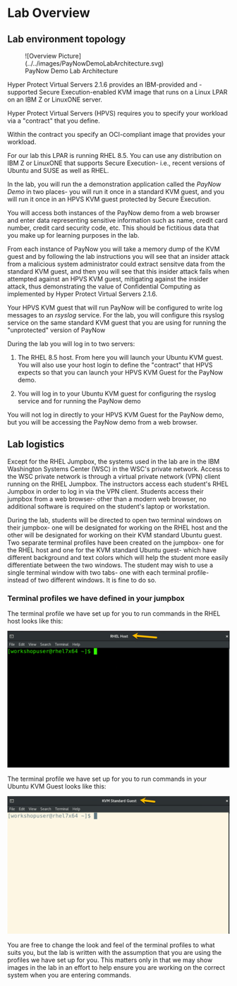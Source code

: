 # Lab Overview

## Lab environment topology

<figure markdown>
  ![Overview Picture](../../images/PayNowDemoLabArchitecture.svg)
  <figcaption>PayNow Demo Lab Architecture</figcaption>
</figure>

Hyper Protect Virtual Servers 2.1.6 provides an IBM-provided and -supported Secure Execution-enabled KVM image that runs on a Linux LPAR on an IBM Z or LinuxONE server. 

Hyper Protect Virtual Servers (HPVS) requires you to specify your workload via a "contract" that you define. 

Within the contract you specify an OCI-compliant image that provides your workload.

For our lab this LPAR is running RHEL 8.5.  You can use any distribution on IBM Z or LinuxONE that supports Secure Execution- i.e., recent versions of Ubuntu and SUSE as well as RHEL.

In the lab, you will run the a demonstration application called the *PayNow Demo* in two places-  you will run it once in a standard KVM guest, and you will run it once in an HPVS KVM guest protected by Secure Execution.

You will access both instances of the PayNow demo from a web browser and enter data representing sensitive information such as name, credit card number, credit card security code, etc.  This should be fictitious data that you make up for learning purposes in the lab.

From each instance of PayNow you will take a memory dump of the KVM guest and by following the lab instructions you will see that an insider attack from a malicious system administrator could extract sensitve data from the standard KVM guest, and then you will see that this insider attack fails when attempted against an HPVS KVM guest, mitigating against the insider attack, thus demonstrating the value of Confidential Computing as implemented by Hyper Protect Virtual Servers 2.1.6.

Your HPVS KVM guest that will run PayNow will be configured to write log messages to an _rsyslog_ service.  For the lab, you will configure this rsyslog service on the same standard KVM guest that you are using for running the "unprotected" version of PayNow

During the lab you will log in to two servers: 

1. The RHEL 8.5 host.  From here you will launch your Ubuntu KVM guest. You will also use your host login to define the "contract" that HPVS expects so that you can launch your HPVS KVM Guest for the PayNow demo.

2. You will log in to your Ubuntu KVM guest for configuring the rsyslog service and for running the PayNow demo

You will not log in directly to your HPVS KVM Guest for the PayNow demo, but you will be accessing the PayNow demo from a web browser.

## Lab logistics

Except for the RHEL Jumpbox, the systems used in the lab are in the IBM Washington Systems Center (WSC) in the WSC's private network. Access to the WSC private network is through a virtual private network (VPN) client running on the RHEL Jumpbox.  The instructors access each student's RHEL Jumpbox in order to log in via the VPN client.  Students access their jumpbox from a web browser- other than a modern web browser, no additional software is required on the student's laptop or workstation.

During the lab, students will be directed to open two terminal windows on their jumpbox- one will be designated for working on the RHEL host and the other will be designated for working on their KVM standard Ubuntu guest. Two separate terminal profiles have been created on the jumpbox- one for the RHEL host and one for the KVM standard Ubuntu guest- which have different background and text colors which will help the student more easily differentiate between the two windows.  The student may wish to use a single terminal window with two tabs- one with each terminal profile- instead of two different windows.  It is fine to do so.

### Terminal profiles we have defined in your jumpbox

The terminal profile we have set up for you to run commands in the RHEL host looks like this:

<img src="../../images/RHELHost.png" />

The terminal profile we have set up for you to run commands in your Ubuntu KVM Guest looks like this:
 
<img src="../../images/KVMGuest.png"/>

You are free to change the look and feel of the terminal profiles to what suits you, but the lab is written with the assumption that you are using the profiles we have set up for you.  This matters only in that we may show images in the lab in an effort to help ensure you are working on the correct system when you are entering commands.
